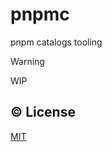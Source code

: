 # pnpmc

pnpm catalogs tooling

> [!WARNING]
> WIP

## ©️ License

[MIT](http://opensource.org/licenses/MIT)
